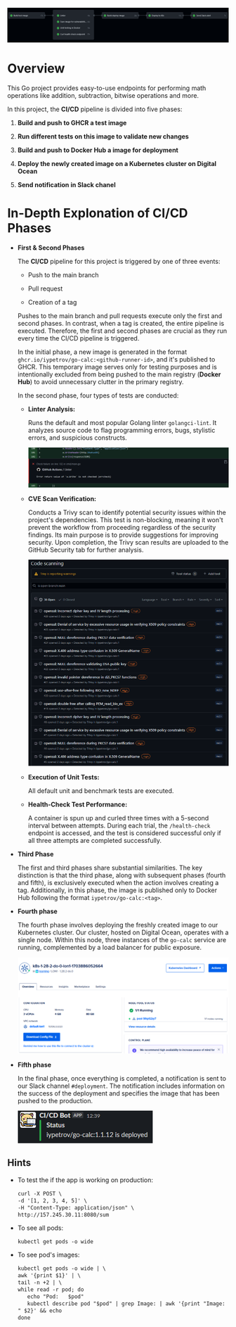 ![Overview](diagrams/overview.png)

# Overview

This Go project provides easy-to-use endpoints for performing math operations like addition, subtraction, bitwise operations and more.

In this project, the **CI/CD** pipeline is divided into five phases:

1. **Build and push to GHCR a test image**

2. **Run different tests on this image to validate new changes**

3. **Build and push to Docker Hub a image for deployment**

4. **Deploy the newly created image on a Kubernetes cluster on Digital Ocean**

5. **Send notification in Slack chanel**


# In-Depth Explonation of CI/CD Phases

- **First & Second Phases**

   The **CI/CD** pipeline for this project is triggered by one of three events:

   - Push to the main branch

   - Pull request

   - Creation of a tag

   Pushes to the main branch and pull requests execute only the first and second phases. In contrast, when a tag is created, the entire pipeline is executed. Therefore, the first and second phases are crucial as they run every time the CI/CD pipeline is triggered.

   In the initial phase, a new image is generated in the format `ghcr.io/iypetrov/go-calc:<github-runner-id>`, and it's published to GHCR. This temporary image serves only for testing purposes and is intentionally excluded from being pushed to the main registry (**Docker Hub**) to avoid unnecessary clutter in the primary registry. 

   In the second phase, four types of tests are conducted:

   - **Linter Analysis:** 
   
      Runs the default and most popular Golang linter `golangci-lint`. It analyzes source code to flag programming errors, bugs, stylistic errors, and suspicious constructs.

      ![Linter](diagrams/linter.png)

   - **CVE Scan Verification:** 
   
      Conducts a Trivy scan to identify potential security issues within the project's dependencies. This test is non-blocking, meaning it won't prevent the workflow from proceeding regardless of the security findings. Its main purpose is to provide suggestions for improving security. Upon completion, the Trivy scan results are uploaded to the GitHub Security tab for further analysis.

      ![CVE Scan](diagrams/cve.png)

   - **Execution of Unit Tests:** 
   
      All default unit and benchmark tests are executed.

   - **Health-Check Test Performance:** 
   
      A container is spun up and curled three times with a 5-second interval between attempts. During each trial, the `/health-check` endpoint is accessed, and the test is considered successful only if all three attempts are completed successfully.

- **Third Phase**

   The first and third phases share substantial similarities. The key distinction is that the third phase, along with subsequent phases (fourth and fifth), is exclusively executed when the action involves creating a tag. Additionally, in this phase, the image is published only to Docker Hub following the format `iypetrov/go-calc:<tag>`.

- **Fourth phase**

   The fourth phase involves deploying the freshly created image to our Kubernetes cluster. Our cluster, hosted on Digital Ocean, operates with a single node. Within this node, three instances of the `go-calc` service are running, complemented by a load balancer for public exposure.

   ![K8s](diagrams/k8s.png)

- **Fifth phase**

   In the final phase, once everything is completed, a notification is sent to our Slack channel `#deployment`. The notification includes information on the success of the deployment and specifies the image that has been pushed to the production.

   ![K8s](diagrams/slack.png)

## Hints

- To test the if the app is working on production:
   ```
   curl -X POST \
   -d '[1, 2, 3, 4, 5]' \
   -H "Content-Type: application/json" \
   http://157.245.30.11:8080/sum
   ```

- To see all pods:
   ```
   kubectl get pods -o wide
   ```

- To see pod's images:
   ```
   kubectl get pods -o wide | \
   awk '{print $1}' | \
   tail -n +2 | \
   while read -r pod; do
      echo "Pod:   $pod"
      kubectl describe pod "$pod" | grep Image: | awk '{print "Image: " $2}' && echo
   done
   ```